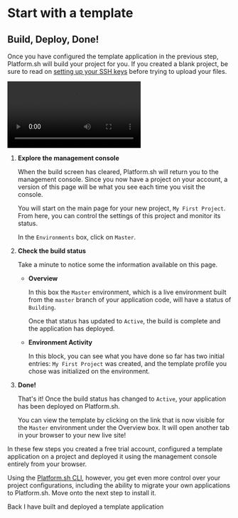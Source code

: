 # Start with a template

## Build, Deploy, Done!

Once you have configured the template application in the previous step, Platform.sh will build your project for you. If you created a blank project, be sure to read on [setting up your SSH keys](/development/ssh.md) before trying to upload your files.

<video controls>
  <source src="/videos/management-console/check-status.mp4" type="video/mp4">
</video>

1. **Explore the management console**

   When the build screen has cleared, Platform.sh will return you to the management console. Since you now have a project on your account, a version of this page will be what you see each time you visit the console.

   You will start on the main page for your new project, `My First Project`. From here, you can control the settings of this project and monitor its status.

   In the `Environments` box, click on `Master`.

2. **Check the build status**

   Take a minute to notice some the information available on this page.

   * **Overview**

      In this box the `Master` environment, which is a live environment built from the `master` branch of your application code, will have a status of `Building`.

      Once that status has updated to `Active`, the build is complete and the application has deployed.

   * **Environment Activity**

      In this block, you can see what you have done so far has two initial entries: `My First Project` was created, and the template profile you chose was initialized on the environment.

3. **Done!**

   That's it! Once the build status has changed to `Active`, your application has been deployed on Platform.sh.

   You can view the template by clicking on the link that is now visible for the `Master` environment under the Overview box. It will open another tab in your browser to your new live site!


In these few steps you created a free trial account, configured a template application on a project and deployed it using the management console entirely from your browser.

Using the [Platform.sh CLI](/development/cli.md), however, you get even more control over your project configurations, including the ability to migrate your own applications to Platform.sh. Move onto the next step to install it.

<div class="buttons">
  <a class="button-link prev" onclick="gitbook.navigation.goPrev()">Back</a>
  <a class="button-link next" onclick="gitbook.navigation.goNext()">I have built and deployed a template application</a>
</div>

